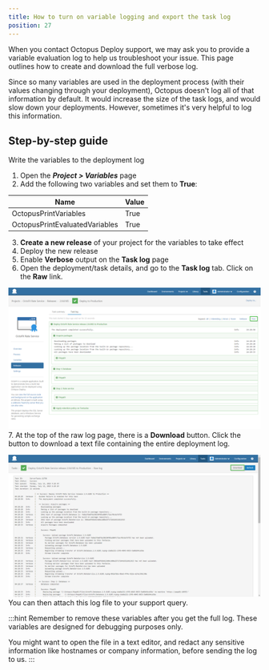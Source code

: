```yaml
---
title: How to turn on variable logging and export the task log
position: 27
---
```



When you contact Octopus Deploy support, we may ask you to provide a variable evaluation log to help us troubleshoot your issue. This page outlines how to create and download the full verbose log.


Since so many variables are used in the deployment process (with their values changing through your deployment), Octopus doesn't log all of that information by default. It would increase the size of the task logs, and would slow down your deployments. However, sometimes it's very helpful to log this information.

## Step-by-step guide


Write the variables to the deployment log

1. Open the ***Project > Variables*** page
2. Add the following two variables and set them to **True**:

| Name | Value |
| --- | --- |
| OctopusPrintVariables | True |
| OctopusPrintEvaluatedVariables | True |
3. **Create a new release** of your project for the variables to take effect
4. Deploy the new release
5. Enable **Verbose** output on the **Task log** page
6. Open the deployment/task details, and go to the **Task log** tab. Click on the **Raw** link.

![](/docs/images/5672459/5866222.png)
7. At the top of the raw log page, there is a **Download** button. Click the button to download a text file containing the entire deployment log.

![](/docs/images/5672459/5866223.png)
    You can then attach this log file to your support query.

:::hint
Remember to remove these variables after you get the full log. These variables are designed for debugging purposes only.


You might want to open the file in a text editor, and redact any sensitive information like hostnames or company information, before sending the log to us.
:::
